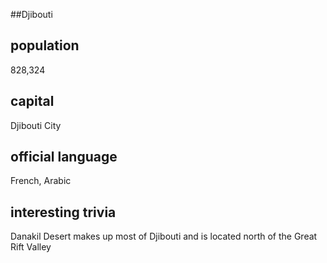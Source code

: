 ##Djibouti
## population
828,324

## capital
Djibouti City
 
## official language
French, Arabic


## interesting trivia
Danakil Desert makes up most of Djibouti and is located north of the Great Rift Valley


